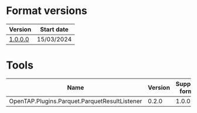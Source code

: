 # Format versions
| Version | Start date |
|-|-|
[1.0.0.0](formats/1.0.0.0.md) | 15/03/2024 |



# Tools
| Name | Version | Supported formats | Release date |
|-|-|-|-|
| OpenTAP.Plugins.Parquet.ParquetResultListener | 0.2.0 | 1.0.0.0 | 28/11/2023